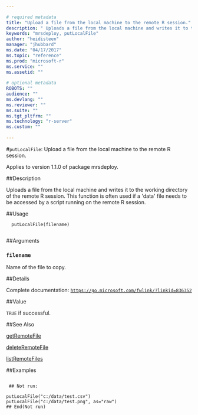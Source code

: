 ```yaml
--- 
 
# required metadata 
title: "Upload a file from the local machine to the remote R session." 
description: " Uploads a file from the local machine and writes it to the working directory of the remote R session. This function is often used if a 'data' file needs to be accessed by a script running on the remote R session. " 
keywords: "mrsdeploy, putLocalFile" 
author: "heidisteen" 
manager: "jhubbard" 
ms.date: "04/17/2017" 
ms.topic: "reference" 
ms.prod: "microsoft-r" 
ms.service: "" 
ms.assetid: "" 
 
# optional metadata 
ROBOTS: "" 
audience: "" 
ms.devlang: "" 
ms.reviewer: "" 
ms.suite: "" 
ms.tgt_pltfrm: "" 
ms.technology: "r-server" 
ms.custom: "" 
 
--- 
```

 
 
 
 
 #`putLocalFile`: Upload a file from the local machine to the remote R session.

 Applies to version 1.1.0 of package mrsdeploy.
 
 ##Description
 
Uploads a file from the local machine and writes it to the working directory of
the remote R session. This function is often used if a 'data' file needs to be accessed
by a script running on the remote R session.
 
 
 ##Usage

```   
  putLocalFile(filename)
 
```
 
 ##Arguments

   
  
 ### `filename`
 Name of the file to copy. 
  
 
 
 ##Details
 
Complete documentation: [`https://go.microsoft.com/fwlink/?linkid=836352`](https://go.microsoft.com/fwlink/?linkid=836352)

 
 
 ##Value
 
`TRUE` if successful.
 
 ##See Also
 
[getRemoteFile](getRemoteFile.md)

[deleteRemoteFile](../../r-reference/mrsdeploy/deleteremotefile.md)

[listRemoteFiles](listRemoteFiles.md)
   
 ##Examples

 ```
   
  ## Not run:
 
putLocalFile("c:/data/test.csv")
putLocalFile("c:/data/test.png", as="raw")
 ## End(Not run) 
  
 
```
 
 
